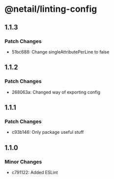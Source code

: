 # @netail/linting-config

## 1.1.3

### Patch Changes

- 51bc688: Change singleAttributePerLine to false

## 1.1.2

### Patch Changes

- 268063a: Changed way of exporting config

## 1.1.1

### Patch Changes

- c93b146: Only package useful stuff

## 1.1.0

### Minor Changes

- c791122: Added ESLint
